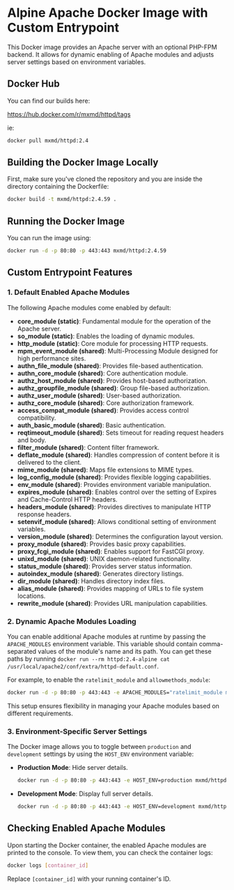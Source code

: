 
# Alpine Apache Docker Image with Custom Entrypoint

This Docker image provides an Apache server with an optional PHP-FPM backend. It allows for dynamic enabling of Apache modules and adjusts server settings based on environment variables.


## Docker Hub

You can find our builds here:

https://hub.docker.com/r/mxmd/httpd/tags

ie:

```bash
docker pull mxmd/httpd:2.4
```



## Building the Docker Image Locally

First, make sure you've cloned the repository and you are inside the directory containing the Dockerfile:

```bash
docker build -t mxmd/httpd:2.4.59 .
```

## Running the Docker Image

You can run the image using:

```bash
docker run -d -p 80:80 -p 443:443 mxmd/httpd:2.4.59
```

## Custom Entrypoint Features

### 1. Default Enabled Apache Modules

The following Apache modules come enabled by default:

- **core_module (static)**: Fundamental module for the operation of the Apache server.
- **so_module (static)**: Enables the loading of dynamic modules.
- **http_module (static)**: Core module for processing HTTP requests.
- **mpm_event_module (shared)**: Multi-Processing Module designed for high performance sites.
- **authn_file_module (shared)**: Provides file-based authentication.
- **authn_core_module (shared)**: Core authentication module.
- **authz_host_module (shared)**: Provides host-based authorization.
- **authz_groupfile_module (shared)**: Group file-based authorization.
- **authz_user_module (shared)**: User-based authorization.
- **authz_core_module (shared)**: Core authorization framework.
- **access_compat_module (shared)**: Provides access control compatibility.
- **auth_basic_module (shared)**: Basic authentication.
- **reqtimeout_module (shared)**: Sets timeout for reading request headers and body.
- **filter_module (shared)**: Content filter framework.
- **deflate_module (shared)**: Handles compression of content before it is delivered to the client.
- **mime_module (shared)**: Maps file extensions to MIME types.
- **log_config_module (shared)**: Provides flexible logging capabilities.
- **env_module (shared)**: Provides environment variable manipulation.
- **expires_module (shared)**: Enables control over the setting of Expires and Cache-Control HTTP headers.
- **headers_module (shared)**: Provides directives to manipulate HTTP response headers.
- **setenvif_module (shared)**: Allows conditional setting of environment variables.
- **version_module (shared)**: Determines the configuration layout version.
- **proxy_module (shared)**: Provides basic proxy capabilities.
- **proxy_fcgi_module (shared)**: Enables support for FastCGI proxy.
- **unixd_module (shared)**: UNIX daemon-related functionality.
- **status_module (shared)**: Provides server status information.
- **autoindex_module (shared)**: Generates directory listings.
- **dir_module (shared)**: Handles directory index files.
- **alias_module (shared)**: Provides mapping of URLs to file system locations.
- **rewrite_module (shared)**: Provides URL manipulation capabilities.

### 2. Dynamic Apache Modules Loading

You can enable additional Apache modules at runtime by passing the `APACHE_MODULES` environment variable. This variable should contain comma-separated values of the module's name and its path. You can get these paths by running `docker run --rm httpd:2.4-alpine cat /usr/local/apache2/conf/extra/httpd-default.conf`.

For example, to enable the `ratelimit_module` and `allowmethods_module`:

```bash
docker run -d -p 80:80 -p 443:443 -e APACHE_MODULES="ratelimit_module modules/mod_ratelimit.so,allowmethods_module modules/mod_allowmethods.so" mxmd/httpd:2.4.59
```

This setup ensures flexibility in managing your Apache modules based on different requirements.


### 3. Environment-Specific Server Settings

The Docker image allows you to toggle between `production` and `development` settings by using the `HOST_ENV` environment variable:

- **Production Mode**: Hide server details.

    ```bash
    docker run -d -p 80:80 -p 443:443 -e HOST_ENV=production mxmd/httpd:2.4.59
    ```

- **Development Mode**: Display full server details.

    ```bash
    docker run -d -p 80:80 -p 443:443 -e HOST_ENV=development mxmd/httpd:2.4.59
    ```

## Checking Enabled Apache Modules

Upon starting the Docker container, the enabled Apache modules are printed to the console. To view them, you can check the container logs:

```bash
docker logs [container_id]
```

Replace `[container_id]` with your running container's ID.
